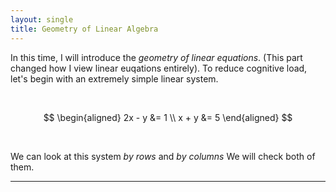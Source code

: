```yaml
---
layout: single
title: Geometry of Linear Algebra
---
```


In this time, I will introduce the *geometry of linear equations*. (This part changed how I view linear euqations entirely). To reduce cognitive load, let's begin with an extremely simple linear system. 

<br>

$$
\begin{aligned}
2x - y &= 1 \\
x + y &= 5
\end{aligned}
$$

<br>

We can look at this system *by rows* and *by columns* We will check both of them. 

---
